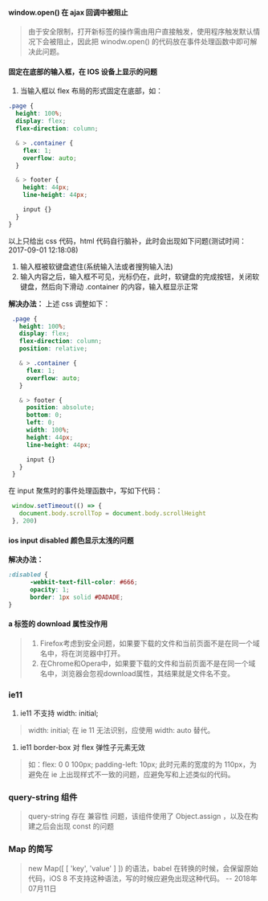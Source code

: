 #### window.open() 在 ajax 回调中被阻止
> 由于安全限制，打开新标签的操作需由用户直接触发，使用程序触发默认情况下会被阻止，因此把 winodw.open() 的代码放在事件处理函数中即可解决此问题。

#### 固定在底部的输入框，在 IOS 设备上显示的问题
1. 当输入框以 flex 布局的形式固定在底部，如：
```css
.page {
  height: 100%;
  display: flex;
  flex-direction: column;

  & > .container {
    flex: 1;
    overflow: auto;
  }

  & > footer {
    height: 44px;
    line-height: 44px;

    input {}
  }
}
```
以上只给出 css 代码，html 代码自行脑补，此时会出现如下问题(测试时间：2017-09-01 12:18:08)
 1. 输入框被软键盘遮住(系统输入法或者搜狗输入法)
 1. 输入内容之后，输入框不可见，光标仍在，此时，软键盘的完成按钮，关闭软键盘，然后向下滑动 .container 的内容，输入框显示正常

**解决办法：**
上述 css 调整如下：
```css
 .page {
   height: 100%;
   display: flex;
   flex-direction: column;
   position: relative;

   & > .container {
     flex: 1;
     overflow: auto;
   }

   & > footer {
     position: absolute;
     bottom: 0;
     left: 0;
     width: 100%;
     height: 44px;
     line-height: 44px;

     input {}
   }
 }
```
在 input 聚焦时的事件处理函数中，写如下代码：
```javascript
 window.setTimeout(() => {
   document.body.scrollTop = document.body.scrollHeight
 }, 200)
```

#### ios input disabled 颜色显示太浅的问题
**解决办法：**
```css
:disabled {
      -webkit-text-fill-color: #666;
      opacity: 1;
      border: 1px solid #DADADE;
}
```

#### a 标签的 download 属性没作用
>1. Firefox考虑到安全问题，如果要下载的文件和当前页面不是在同一个域名中，将在浏览器中打开。
>1. 在Chrome和Opera中，如果要下载的文件和当前页面不是在同一个域名中，浏览器会忽视download属性，其结果就是文件名不变。

### ie11
1. ie11 不支持 width: initial;
> width: initial; 在 ie 11 无法识别，应使用 width: auto 替代。
1. ie11 border-box 对 flex 弹性子元素无效
> 如：flex: 0 0 100px; padding-left: 10px; 此时元素的宽度的为 110px，为避免在 ie 上出现样式不一致的问题，应避免写和上述类似的代码。

### query-string 组件
> query-string 存在 兼容性 问题，该组件使用了 Object.assign ，以及在构建之后会出现 const 的问题


### Map 的简写
> new Map([  [ 'key', 'value' ] ]) 的语法，babel 在转换的时候，会保留原始代码，iOS 8 不支持这种语法，写的时候应避免出现这种代码。  -- 2018年07月11日
